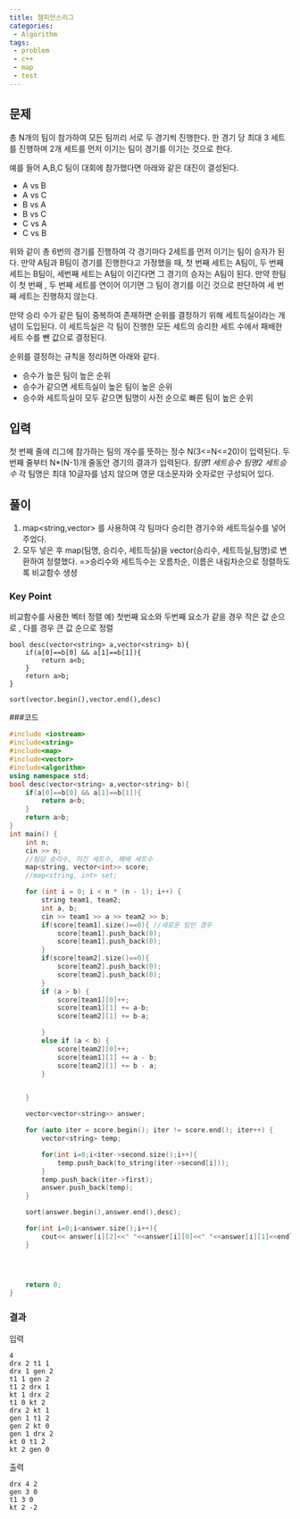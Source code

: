 ```yaml
---
title: 챔피언스리그
categories:
 - Algorithm
tags:
 - problem
 - c++
 - map
 - test
---
```


## 문제

총 N개의 팀이 참가하여 모든 팀끼리 서로 두 경기씩 진행한다. 한 경기 당 최대 3 세트를 진행하며 2개 세트를 먼저 이기는 팀이 경기를 이기는 것으로 한다.

예를 들어 A,B,C 팀이 대회에 참가했다면 아래와 같은 대진이 결성된다.

- A vs B
- A vs C
- B vs A
- B vs C
- C vs A
- C vs B

위와 같이 총 6번의 경기를 진행하여 각 경기마다 2세트를 먼저 이기는 팀이 승자가 된다. 만약 A팀과 B팀이 경기를 진행한다고 가정했을 때, 첫 번째 세트는 A팀이, 두 번째 세트는 B팀이, 세번째 세트는 A팀이 이긴다면 그 경기의 승자는 A팀이 된다. 만약 한팀이 첫 번째 , 두 번째 세트를 연이어 이기면 그 팀이 경기를 이긴 것으로 판단하여 세 번째 세트는 진행하지 않는다.

만약 승리 수가 같은 팀이 중복하여 존재하면 순위를 결정하기 위해 세트득실이라는 개념이 도입된다. 이 세트득실은 각 팀이 진행한 모든 세트의 승리한 세트 수에서 패배한 세트 수를 뺀 값으로 결정된다.

순위를 결정하는 규칙을 정리하면 아래와 같다.
- 승수가 높은 팀이 높은 순위
- 승수가 같으면 세트득실이 높은 팀이 높은 순위
- 승수와 세트득실이 모두 같으면 팀명이 사전 순으로 빠른 팀이 높은 순위

## 입력

첫 번째 줄에 리그에 참가하는 팀의 개수를 뜻하는 정수 N(3<=N<=20)이 입력된다.
두 번째 줄부터 N*(N-1)개 줄동안 경기의 결과가 입력된다.
*팀명1 세트승수 팀명2 세트승수*
각 팀명은 최대 10글자를 넘지 않으며 영문 대소문자와 숫자로만 구성되어 있다.  


## 풀이

1. map<string,vector<int>> 를 사용하여 각 팀마다 승리한 경기수와 세트득실수를 넣어주었다.
2. 모두 넣은 후 map(팀명, 승리수, 세트득실)을 vector<string>(승리수, 세트득실,팀명)로 변환하여 정렬했다.
=>승리수와 세트득수는 오름차순, 이름은 내림차순으로 정렬하도록 비교함수 생셩

### Key Point

비교함수를 사용한 벡터 정렬
예) 첫번째 요소와 두번째 요소가 같을 경우 작은 값 순으로 , 다를 경우 큰 값 순으로 정렬  
```
bool desc(vector<string> a,vector<string> b){
    if(a[0]==b[0] && a[1]==b[1]){
        return a<b;
    }
    return a>b;
}
```
`sort(vector.begin(),vector.end(),desc)`


###코드

```c++
#include <iostream>
#include<string>
#include<map>
#include<vector>
#include<algorithm>
using namespace std;
bool desc(vector<string> a,vector<string> b){
    if(a[0]==b[0] && a[1]==b[1]){
        return a<b;
    }
    return a>b;
}
int main() {
	int n;
	cin >> n;
	//팀당 승리수, 이긴 세트수, 패배 세트수
	map<string, vector<int>> score;
	//map<string, int> set;

	for (int i = 0; i < n * (n - 1); i++) {
		string team1, team2;
		int a, b;
		cin >> team1 >> a >> team2 >> b;
		if(score[team1].size()==0){ //새로운 팀인 경우
		    score[team1].push_back(0);
		    score[team1].push_back(0);
		}
		if(score[team2].size()==0){
		    score[team2].push_back(0);
		    score[team2].push_back(0);
		}
		if (a > b) {
			score[team1][0]++;
			score[team1][1] += a-b;
			score[team2][1] += b-a;

		}
		else if (a < b) {
			score[team2][0]++;
			score[team1][1] += a - b;
			score[team2][1] += b - a;
		}


	}

	vector<vector<string>> answer;

	for (auto iter = score.begin(); iter != score.end(); iter++) {
		vector<string> temp;

		for(int i=0;i<iter->second.size();i++){
		    temp.push_back(to_string(iter->second[i]));
		}
        temp.push_back(iter->first);
		answer.push_back(temp);
	}

	sort(answer.begin(),answer.end(),desc);

	for(int i=0;i<answer.size();i++){
	    cout<< answer[i][2]<<" "<<answer[i][0]<<" "<<answer[i][1]<<endl;
	}




	return 0;
}
```


### 결과

입력
```
4
drx 2 t1 1
drx 1 gen 2
t1 1 gen 2
t1 2 drx 1
kt 1 drx 2
t1 0 kt 2
drx 2 kt 1
gen 1 t1 2
gen 2 kt 0
gen 1 drx 2
kt 0 t1 2
kt 2 gen 0
```

출력
```
drx 4 2
gen 3 0
t1 3 0
kt 2 -2
```
